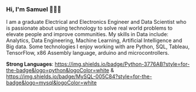 ### Hi, I'm Samuel 👋👨‍💻
I am a graduate Electrical and Electronics Engineer and Data Scientist who is passionate about using technology to solve real world problems to elevate people and improve communities.
My skills in Data include: Analytics, Data Engineering, Machine Learning, Artificial Intelligence and Big data.
Some technologies I enjoy working with are Python, SQL, Tableau, TensorFlow, x86 Assembly language, arduino and microcontrollers.

**Strong Languages**: 	https://img.shields.io/badge/Python-3776AB?style=for-the-badge&logo=python&logoColor=white & https://img.shields.io/badge/MySQL-005C84?style=for-the-badge&logo=mysql&logoColor=white


<!--
**Samuel-Kiio/Samuel-Kiio** is a ✨ _special_ ✨ repository because its `README.md` (this file) appears on your GitHub profile.

Here are some ideas to get you started:

- 🔭 I’m currently working on ...
- 🌱 I’m currently learning ...
- 👯 I’m looking to collaborate on ...
- 🤔 I’m looking for help with ...
- 💬 Ask me about ...
- 📫 How to reach me: ...
- 😄 Pronouns: ...
- ⚡ Fun fact: ...
-->
